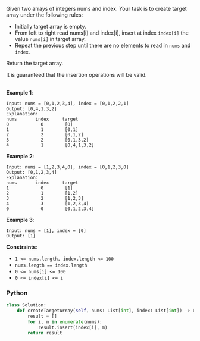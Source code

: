 Given two arrays of integers nums and index. Your task is to create target array under the following rules:<br>

* Initially target array is empty.<br>
* From left to right read nums[i] and index[i], insert at index `index[i]` the value `nums[i]` in target array.<br>
* Repeat the previous step until there are no elements to read in `nums` and `index`.<br>

Return the target array.<br>

It is guaranteed that the insertion operations will be valid.<br><br>

 

**Example 1**:<br>
```
Input: nums = [0,1,2,3,4], index = [0,1,2,2,1]
Output: [0,4,1,3,2]
Explanation:
nums       index     target
0            0        [0]
1            1        [0,1]
2            2        [0,1,2]
3            2        [0,1,3,2]
4            1        [0,4,1,3,2]
```
**Example 2**:<br>
```
Input: nums = [1,2,3,4,0], index = [0,1,2,3,0]
Output: [0,1,2,3,4]
Explanation:
nums       index     target
1            0        [1]
2            1        [1,2]
3            2        [1,2,3]
4            3        [1,2,3,4]
0            0        [0,1,2,3,4]
```
**Example 3**:<br>
```
Input: nums = [1], index = [0]
Output: [1]
```
**Constraints**:<br>
* `1 <= nums.length, index.length <= 100`<br>
* `nums.length == index.length`<br>
* `0 <= nums[i] <= 100`<br>
* `0 <= index[i] <= i`<br>

### Python
```python
class Solution:
    def createTargetArray(self, nums: List[int], index: List[int]) -> List[int]:
        result = []
        for i, m in enumerate(nums):
            result.insert(index[i], m)
        return result
```
